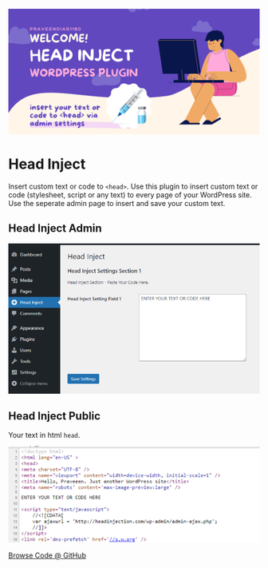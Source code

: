 ![Head Injection Banner](public/images/head-injection-banner.png)

# Head Inject

Insert custom text or code to `<head>`. Use this plugin to insert custom text or code (stylesheet, script or any text) to every page of your WordPress site. Use the seperate admin page to insert and save your custom text.

## Head Inject Admin 

![Head Injection Banner](public/images/head-injection-admin.png)

## Head Inject Public

Your text in html `head`.

![Head Injection Banner](public/images/head-injection-text.png)

[Browse Code @ GitHub](public/https://github.com/praveendias1180/head-inject)
